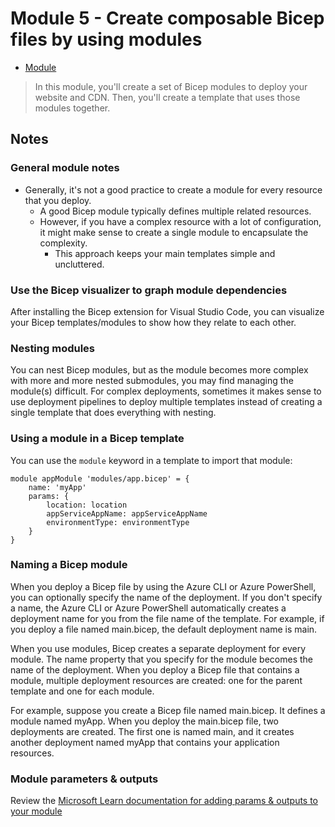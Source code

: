 # Module 5 - Create composable Bicep files by using modules

- [Module](https://learn.microsoft.com/en-us/training/modules/create-composable-bicep-files-using-modules)

> In this module, you'll create a set of Bicep modules to deploy your website and CDN. Then, you'll create a template that uses those modules together.

## Notes

### General module notes

- Generally, it's not a good practice to create a module for every resource that you deploy.
  - A good Bicep module typically defines multiple related resources.
  - However, if you have a complex resource with a lot of configuration, it might make sense to create a single module to encapsulate the complexity.
    - This approach keeps your main templates simple and uncluttered.

### Use the Bicep visualizer to graph module dependencies

After installing the Bicep extension for Visual Studio Code, you can visualize your Bicep templates/modules to show how they relate to each other.

### Nesting modules

You can nest Bicep modules, but as the module becomes more complex with more and more nested submodules, you may find managing the module(s) difficult. For complex deployments, sometimes it makes sense to use deployment pipelines to deploy multiple templates instead of creating a single template that does everything with nesting.

### Using a module in a Bicep template

You can use the `module` keyword in a template to import that module:

```bicep
module appModule 'modules/app.bicep' = {
    name: 'myApp'
    params: {
        location: location
        appServiceAppName: appServiceAppName
        environmentType: environmentType
    }
}
```

### Naming a Bicep module

When you deploy a Bicep file by using the Azure CLI or Azure PowerShell, you can optionally specify the name of the deployment. If you don't specify a name, the Azure CLI or Azure PowerShell automatically creates a deployment name for you from the file name of the template. For example, if you deploy a file named main.bicep, the default deployment name is main.

When you use modules, Bicep creates a separate deployment for every module. The name property that you specify for the module becomes the name of the deployment. When you deploy a Bicep file that contains a module, multiple deployment resources are created: one for the parent template and one for each module.

For example, suppose you create a Bicep file named main.bicep. It defines a module named myApp. When you deploy the main.bicep file, two deployments are created. The first one is named main, and it creates another deployment named myApp that contains your application resources.

### Module parameters & outputs

Review the [Microsoft Learn documentation for adding params & outputs to your module](https://learn.microsoft.com/en-us/training/modules/create-composable-bicep-files-using-modules/3-add-parameters-outputs-modules)
